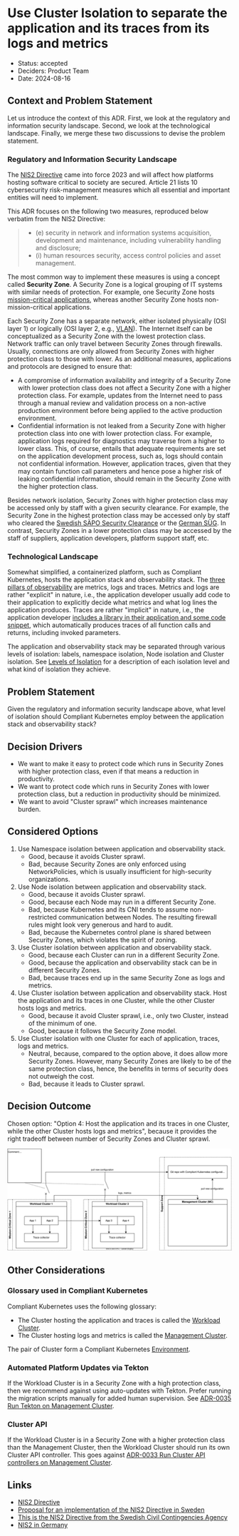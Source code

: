 # Use Cluster Isolation to separate the application and its traces from its logs and metrics

- Status: accepted
- Deciders: Product Team
- Date: 2024-08-16

## Context and Problem Statement

Let us introduce the context of this ADR.
First, we look at the regulatory and information security landscape.
Second, we look at the technological landscape.
Finally, we merge these two discussions to devise the problem statement.

### Regulatory and Information Security Landscape

The [NIS2 Directive](https://digital-strategy.ec.europa.eu/en/policies/nis2-directive) came into force 2023 and will affect how platforms hosting software critical to society are secured.
Article 21 lists 10 cybersecurity risk-management measures which all essential and important entities will need to implement.

This ADR focuses on the following two measures, reproduced below verbatim from the NIS2 Directive:

> - (e) security in network and information systems acquisition, development and maintenance, including vulnerability handling and disclosure;
> - (i) human resources security, access control policies and asset management.

The most common way to implement these measures is using a concept called **Security Zone**.
A Security Zone is a logical grouping of IT systems with similar needs of protection.
For example, one Security Zone hosts [mission-critical applications](https://en.wikipedia.org/wiki/Mission_critical), whereas another Security Zone hosts non-mission-critical applications.

Each Security Zone has a separate network, either isolated physically (OSI layer 1) or logically (OSI layer 2, e.g., [VLAN](https://en.wikipedia.org/wiki/VLAN)).
The Internet itself can be conceptualized as a Security Zone with the lowest protection class.
Network traffic can only travel between Security Zones through firewalls.
Usually, connections are only allowed from Security Zones with higher protection class to those with lower.
As an additional measures, applications and protocols are designed to ensure that:

- A compromise of information availability and integrity of a Security Zone with lower protection class does not affect a Security Zone with a higher protection class.
For example, updates from the Internet need to pass through a manual review and validation process on a non-active production environment before being applied to the active production environment.
- Confidential information is not leaked from a Security Zone with higher protection class into one with lower protection class.
For example, application logs required for diagnostics may traverse from a higher to lower class. This, of course, entails that adequate requirements are set on the application development process, such as, logs should contain not confidential information.
However, application traces, given that they may contain function call parameters and hence pose a higher risk of leaking confidential information, should remain in the Security Zone with the higher protection class.

Besides network isolation, Security Zones with higher protection class may be accessed only by staff with a given security clearance.
For example, the Security Zone in the highest protection class may be accessed only by staff who cleared the [Swedish SÄPO Security Clearance](https://sakerhetspolisen.se/ovriga-sidor/other-languages/english-engelska/what-we-do/protective-security.html) or the [German SÜG](https://de.wikipedia.org/wiki/Sicherheits%C3%BCberpr%C3%BCfungsgesetz).
In contrast, Security Zones in a lower protection class may be accessed by the staff of suppliers, application developers, platform support staff, etc.

### Technological Landscape

Somewhat simplified, a containerized platform, such as Compliant Kubernetes, hosts the application stack and observability stack.
The [three pillars of observability](https://www.oreilly.com/library/view/distributed-systems-observability/9781492033431/ch04.html) are metrics, logs and traces.
Metrics and logs are rather "explicit" in nature, i.e., the application developer usually add code to their application to explicitly decide what metrics and what log lines the application produces.
Traces are rather "implicit" in nature, i.e., the application developer [includes a library in their application and some code snippet](https://opentelemetry.io/docs/zero-code/python/example/), which automatically produces traces of all function calls and returns, including invoked parameters.

The application and observability stack may be separated through various levels of isolation: labels, namespace isolation, Node isolation and Cluster isolation.
See [Levels of Isolation](../user-guide/how-many-environments.md#levels-of-isolation) for a description of each isolation level and what kind of isolation they achieve.

## Problem Statement

Given the regulatory and information security landscape above, what level of isolation should Compliant Kubernetes employ between the application stack and observability stack?

## Decision Drivers

- We want to make it easy to protect code which runs in Security Zones with higher protection class, even if that means a reduction in productivity.
- We want to protect code which runs in Security Zones with lower protection class, but a reduction in productivity should be minimized.
- We want to avoid "Cluster sprawl" which increases maintenance burden.

## Considered Options

1. Use Namespace isolation between application and observability stack.
    - Good, because it avoids Cluster sprawl.
    - Bad, because Security Zones are only enforced using NetworkPolicies, which is usually insufficient for high-security organizations.
1. Use Node isolation between application and observability stack.
    - Good, because it avoids Cluster sprawl.
    - Good, because each Node may run in a different Security Zone.
    - Bad, because Kubernetes and its CNI tends to assume non-restricted communication between Nodes. The resulting firewall rules might look very generous and hard to audit.
    - Bad, because the Kubernetes control plane is shared between Security Zones, which violates the spirit of zoning.
1. Use Cluster isolation between application and observability stack.
    - Good, because each Cluster can run in a different Security Zone.
    - Good, because the application and observability stack can be in different Security Zones.
    - Bad, because traces end up in the same Security Zone as logs and metrics.
1. Use Cluster isolation between application and observability stack. Host the application and its traces in one Cluster, while the other Cluster hosts logs and metrics.
    - Good, because it avoid Cluster sprawl, i.e., only two Cluster, instead of the minimum of one.
    - Good, because it follows the Security Zone model.
1. Use Cluster isolation with one Cluster for each of application, traces, logs and metrics.
    - Neutral, because, compared to the option above, it does allow more Security Zones. However, many Security Zones are likely to be of the same protection class, hence, the benefits in terms of security does not outweigh the cost.
    - Bad, because it leads to Cluster sprawl.

## Decision Outcome

Chosen option: "Option 4: Host the application and its traces in one Cluster, while the other Cluster hosts logs and metrics", because it provides the right tradeoff between number of Security Zones and Cluster sprawl.

![Illustration of Option 4](img/0050-use-cluster-isolation.drawio.svg)

## Other Considerations

### Glossary used in Compliant Kubernetes

Compliant Kubernetes uses the following glossary:

- The Cluster hosting the application and traces is called the [Workload Cluster](../glossary.md#workload-cluster).
- The Cluster hosting logs and metrics is called the [Management Cluster](../glossary.md#management-cluster).

The pair of Cluster form a Compliant Kubernetes [Environment](../glossary.md#environment).

### Automated Platform Updates via Tekton

If the Workload Cluster is in a Security Zone with a high protection class, then we recommend against using auto-updates with Tekton.
Prefer running the migration scripts manually for added human supervision.
See [ADR-0035 Run Tekton on Management Cluster](0035-run-tekton-on-service-cluster.md).

### Cluster API

If the Workload Cluster is in a Security Zone with a higher protection class than the Management Cluster, then the Workload Cluster should run its own Cluster API controller.
This goes against [ADR-0033 Run Cluster API controllers on Management Cluster](0033-run-cluster-api-controllers-on-service-cluster.md).

## Links

- [NIS2 Directive](https://digital-strategy.ec.europa.eu/en/policies/nis2-directive)
- [Proposal for an implementation of the NIS2 Directive in Sweden](https://www.regeringen.se/contentassets/1e56bf5cad214fc78eb80d91c11cccb6/nya-regler-om-cybersakerhet-sou-202418.pdf)
- [This is the NIS2 Directive from the Swedish Civil Contingencies Agency](https://www.msb.se/sv/amnesomraden/informationssakerhet-cybersakerhet-och-sakra-kommunikationer/krav-och-regler-inom-informationssakerhet-och-cybersakerhet/nis-direktivet/det-har-ar-nis2-direktivet/)
- [NIS2 in Germany](https://www.openkritis.de/eu/eu-nis-2-germany.html)
